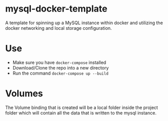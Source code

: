 # mysql-docker-template
A template for spinning up a MySQL instance within docker and utilizing the docker networking and local storage configuration.

# Use
* Make sure you have `docker-compose` installed
* Download/Clone the repo into a new directory
* Run the command `docker-compose up --build`

# Volumes
The Volume binding that is created will be a local folder inside the project folder which will contain all the data that is written to the mysql instance.
